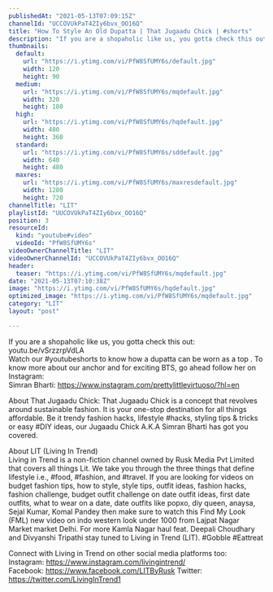 ```yaml
---
publishedAt: "2021-05-13T07:09:15Z"
channelId: "UCCOVUkPaT4ZIy6bvx_OO16Q"
title: "How To Style An Old Dupatta | That Jugaadu Chick | #shorts"
description: "If you are a shopaholic like us, you gotta check this out: youtu.be/vSrzzrpVdLA  \nWatch our #youtubeshorts to know how a dupatta can be worn as a top \n. \nTo know more about our anchor and for exciting BTS, go ahead follow her on Instagram:  \nSimran Bharti: https://www.instagram.com/prettylittlevirtuoso/?hl=en\n\nAbout That Jugaadu Chick:\nThat Jugaadu Chick is a concept that revolves around sustainable fashion. It is your one-stop destination for all things affordable. Be it trendy fashion hacks, lifestyle #hacks, styling tips & tricks or easy #DIY ideas, our Jugaadu Chick A.K.A Simran Bharti has got you covered.\n\nAbout LIT (Living In Trend)  \nLiving in Trend is a non-fiction channel owned by Rusk Media Pvt Limited that covers all things Lit. We take you through the three things that define lifestyle i.e., #food, #fashion, and #travel. If you are looking for videos on budget fashion tips, how to style, style tips, outfit ideas, fashion hacks, fashion challenge, budget outfit challenge on date outfit ideas, first date outfits, what to wear on a date, date outfits like popxo, diy queen, anaysa, Sejal Kumar, Komal Pandey then make sure to watch this Find My Look (FML) new video on indo western look under 1000 from Lajpat Nagar Market market Delhi. For more Kamla Nagar haul feat. Deepali Choudhary and Divyanshi Tripathi stay tuned to Living in Trend (LIT). #Gobble #Eattreat  \n\nConnect with Living in Trend on other social media platforms too:  \nInstagram: https://www.instagram.com/livingintrend/  \nFacebook: https://www.facebook.com/LITByRusk \nTwitter: https://twitter.com/LivingInTrend1"
thumbnails:
  default:
    url: "https://i.ytimg.com/vi/PfW8SfUMY6s/default.jpg"
    width: 120
    height: 90
  medium:
    url: "https://i.ytimg.com/vi/PfW8SfUMY6s/mqdefault.jpg"
    width: 320
    height: 180
  high:
    url: "https://i.ytimg.com/vi/PfW8SfUMY6s/hqdefault.jpg"
    width: 480
    height: 360
  standard:
    url: "https://i.ytimg.com/vi/PfW8SfUMY6s/sddefault.jpg"
    width: 640
    height: 480
  maxres:
    url: "https://i.ytimg.com/vi/PfW8SfUMY6s/maxresdefault.jpg"
    width: 1280
    height: 720
channelTitle: "LIT"
playlistId: "UUCOVUkPaT4ZIy6bvx_OO16Q"
position: 3
resourceId:
  kind: "youtube#video"
  videoId: "PfW8SfUMY6s"
videoOwnerChannelTitle: "LIT"
videoOwnerChannelId: "UCCOVUkPaT4ZIy6bvx_OO16Q"
header:
  teaser: "https://i.ytimg.com/vi/PfW8SfUMY6s/mqdefault.jpg"
date: "2021-05-13T07:10:38Z"
image: "https://i.ytimg.com/vi/PfW8SfUMY6s/hqdefault.jpg"
optimized_image: "https://i.ytimg.com/vi/PfW8SfUMY6s/mqdefault.jpg"
category: "LIT"
layout: "post"

---
```

If you are a shopaholic like us, you gotta check this out: youtu.be/vSrzzrpVdLA  
Watch our #youtubeshorts to know how a dupatta can be worn as a top 
. 
To know more about our anchor and for exciting BTS, go ahead follow her on Instagram:  
Simran Bharti: https://www.instagram.com/prettylittlevirtuoso/?hl=en

About That Jugaadu Chick:
That Jugaadu Chick is a concept that revolves around sustainable fashion. It is your one-stop destination for all things affordable. Be it trendy fashion hacks, lifestyle #hacks, styling tips & tricks or easy #DIY ideas, our Jugaadu Chick A.K.A Simran Bharti has got you covered.

About LIT (Living In Trend)  
Living in Trend is a non-fiction channel owned by Rusk Media Pvt Limited that covers all things Lit. We take you through the three things that define lifestyle i.e., #food, #fashion, and #travel. If you are looking for videos on budget fashion tips, how to style, style tips, outfit ideas, fashion hacks, fashion challenge, budget outfit challenge on date outfit ideas, first date outfits, what to wear on a date, date outfits like popxo, diy queen, anaysa, Sejal Kumar, Komal Pandey then make sure to watch this Find My Look (FML) new video on indo western look under 1000 from Lajpat Nagar Market market Delhi. For more Kamla Nagar haul feat. Deepali Choudhary and Divyanshi Tripathi stay tuned to Living in Trend (LIT). #Gobble #Eattreat  

Connect with Living in Trend on other social media platforms too:  
Instagram: https://www.instagram.com/livingintrend/  
Facebook: https://www.facebook.com/LITByRusk 
Twitter: https://twitter.com/LivingInTrend1